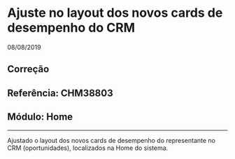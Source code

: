 # Ajuste no layout dos novos cards de desempenho do CRM
08/08/2019
## Correção
## Referência: CHM38803
## Módulo: Home
***

Ajustado o layout dos novos cards de desempenho do representante no CRM (oportunidades), localizados na Home do sistema.

